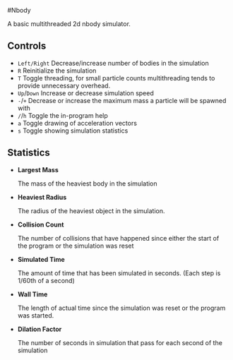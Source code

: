 #Nbody

A basic multithreaded 2d nbody simulator.


## Controls

* `Left/Right` Decrease/increase number of bodies in the simulation
* `R` Reinitialize the simulation
* `T` Toggle threading, for small particle counts multithreading tends to provide unnecessary
  overhead.
* `Up`/`Down` Increase or decrease simulation speed
* `-`/`+` Decrease or increase the maximum mass a particle will be spawned with
* `/`/`h` Toggle the in-program help
* `a` Toggle drawing of acceleration vectors
* `s` Toggle showing simulation statistics

## Statistics

* **Largest Mass**
  
  The mass of the heaviest body in the simulation
* **Heaviest Radius**
  
  The radius of the heaviest object in the simulation.
* **Collision Count**
  
  The number of collisions that have happened since either the start of the program or the simulation was reset
* **Simulated Time**
  
  The amount of time that has been simulated in seconds. (Each step is 1/60th of a second)
* **Wall Time**
  
  The length of actual time since the simulation was reset or the program was started.
* **Dilation Factor**
  
  The number of seconds in simulation that pass for each second of the simulation